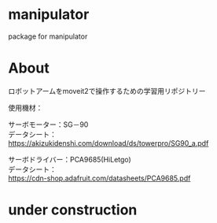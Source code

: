 # manipulator
package for manipulator

# About
ロボットアームをmoveit2で操作するための学習用リポジトリー

使用機材：   

サーボモーター：SG－90   
データシート：   
https://akizukidenshi.com/download/ds/towerpro/SG90_a.pdf   

サーボドライバー：PCA9685(HiLetgo)    
データシート：   
https://cdn-shop.adafruit.com/datasheets/PCA9685.pdf   

# under construction
